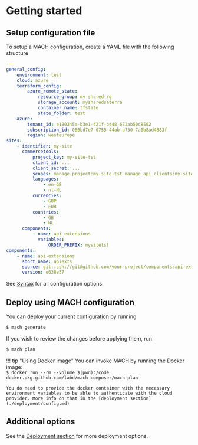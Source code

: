 # Getting started

## Setup configuration file

To setup a MACH configuration, create a YAML file with the following structure

``` yaml
---
general_config:
    environment: test
    cloud: azure
    terraform_config:
        azure_remote_state:
            resource_group: my-shared-rg
            storage_account: mysharedsaterra
            container_name: tfstate
            state_folder: test
    azure:
        tenant_id: e180345a-b3e1-421f-b448-672ab50d8502
        subscription_id: 086bd7e7-0755-44ab-a730-7a0b8ad4883f
        region: westeurope
sites:
    - identifier: my-site
      commercetools:
          project_key: my-site-tst
          client_id: ...
          client_secret: ...
          scopes: manage_project:my-site-tst manage_api_clients:my-site-tst view_api_clients:my-site-tst
          languages:
              - en-GB
              - nl-NL
          currencies:
              - GBP
              - EUR
          countries:
              - GB
              - NL
      components:
          - name: api-extensions
            variables:
                ORDER_PREFIX: mysitetst
components:
    - name: api-extensions
      short_name: apiexts
      source: git::ssh://git@github.com/your-project/components/api-extensions-component.git//terraform
      version: e638e57
```

See [Syntax](./syntax.md) for all configuration options.

## Deploy using MACH configuration

You can deploy your current configuration by running

```bash
$ mach generate
```

If you wish to review the changes before applying them, run

```bash
$ mach plan
```

!!! tip "Using Docker image"
    You can invoke MACH by running the Docker image:  
    `$ docker run --rm --volume $(pwd):/code docker.pkg.github.com/labd/mach-composer/mach plan`

    You do need to provide the docker container with the necessary environment variables to be able to authenticate with the cloud provider. More info on that in the [deployment section](./deployment/config.md)


## Additional options
See the [Deployment section](./deployment/config.md) for more deployment options.
